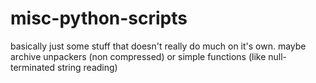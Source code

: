 # misc-python-scripts
basically just some stuff that doesn't really do much on it's own. maybe archive unpackers (non compressed) or simple functions (like null-terminated string reading)
